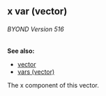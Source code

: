 ## x var (vector) 
###### BYOND Version 516
**See also:**
*   [vector](/ref/vector.md) 
*   [vars (vector)](/ref/vector/var.md) 

The x component of this vector.